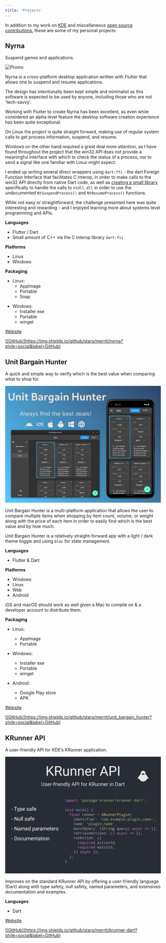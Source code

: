 ```yaml
---
title: 'Projects'
---
```


In addition to my work on [KDE](https://invent.kde.org/merritt) and
miscellaneous [open source contributions](https://github.com/Merrit), these are
some of my personal projects:


## Nyrna

Suspend games and applications.

![Promo](https://nyrna.merritt.codes/assets/images/promo-e8afdfd466844e711c6d2117efa5c5c4.jpg)

Nyrna is a cross-platform desktop application written with Flutter that allows
one to suspend and resume applications.

The design has intentionally been kept simple and minimalist as this software is
expected to be used by anyone, including those who are not 'tech-savvy'.

Working with Flutter to create Nyrna has been excellent, as even while
considered an alpha level feature the desktop software creation experience has
been quite exceptional.

On Linux the project is quite straight forward, making use of regular system 
calls to get process information, suspend, and resume.

Windows on the other hand required a great deal more attention, as I have found
throughout the project that the win32 API does not provide a meaningful
interface with which to check the status of a process, nor to send a signal
like one familiar with Linux might expect.

I ended up writing several direct wrappers
using `dart:ffi` - the dart Foreign Function Interface that facilitates C
interop, in order to make calls to the win32 API directly from native Dart code,
as well as 
[creating a small library](https://pub.dev/packages/win32_suspend_process) 
specifically to handle the calls to `ntdll.dll` in order to use the 
undocumented `NtSuspendProcess()` and `NtResumeProcess()` functions.

While not easy or straightforward, the challenge presented here was quite
interesting and rewarding - and I enjoyed learning more about systems level
programming and APIs.

**Languages**

- Flutter / Dart
- Small amount of C++ via the C interop library `dart:fii`

**Platforms**

- Linux
- Windows

**Packaging**

- Linux:
  - AppImage
  - Portable
  - Snap

<p />

- Windows:
  - Installer exe
  - Portable
  - winget

<a class="button button--primary" href="https://nyrna.merritt.codes/" target="_blank">Website</a>

<p />

<a href="https://github.com/Merrit/nyrna" target="_blank">
![GitHub](https://img.shields.io/github/stars/merrit/nyrna?style=social&label=GitHub)
</a>


<br />


## Unit Bargain Hunter

A quick and simple way to verify which is the best value when comparing what to
shop for.

![Showcase](https://raw.githubusercontent.com/Merrit/unit_bargain_hunter/main/assets/images/promo/promo.png)

Unit Bargain Hunter is a multi-platform application that allows the
user to compare multiple items when shopping by item count, volume, or weight
along with the price of each item in order to easily find which is the best
value and by how much.

Unit Bargain Hunter is a relatively straight-forward app with a light / dark
theme toggle and using `bloc` for state management.

**Languages**

- Flutter & Dart

**Platforms**

- Windows
- Linux
- Web
- Android
  
iOS and macOS should work as well given a Mac to compile
on & a developer account to distribute them.

**Packaging**

- Linux:
  - AppImage
  - Portable

- Windows:
  - Installer exe
  - Portable
  - winget

- Android:
  - Google Play store
  - APK

<a class="button button--primary" href="/bargain/">Website</a>

<p />

<a href="https://github.com/Merrit/unit_bargain_hunter" target="_blank">
![GitHub](https://img.shields.io/github/stars/merrit/unit_bargain_hunter?style=social&label=GitHub)
</a>


<br />


## KRunner API

A user-friendly API for KDE’s KRunner application.

![Showcase](https://github.com/Merrit/krunner-dart/blob/8dee34a008fae6883d3e2822af92c4afa33b30da/assets/images/promo/promo.png?raw=true)

Improves on the standard KRunner API by offering a user-friendly language (Dart)
along with type safety, null safety, named parameters,  and extensives
documentation and examples.

**Languages**

- Dart

<a class="button button--primary" href="https://pub.dev/packages/krunner" target="_blank">Website</a>

<p />

<a href="https://github.com/Merrit/krunner-dart" target="_blank">
![GitHub](https://img.shields.io/github/stars/merrit/krunner-dart?style=social&label=GitHub)
</a>
